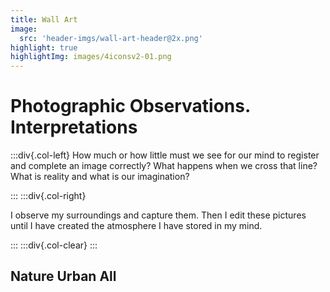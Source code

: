 ```yaml
---
title: Wall Art
image:
  src: 'header-imgs/wall-art-header@2x.png'
highlight: true
highlightImg: images/4iconsv2-01.png
---
```


# Photographic Observations. Interpretations

:::div{.col-left}
How much or how little must we see for our mind to register and complete an image correctly? What happens when we cross that line?
What is reality and what is our imagination?

:::
:::div{.col-right}

I observe my surroundings and capture them. Then I edit these pictures until I have created the atmosphere I have stored in my mind.

:::
:::div{.col-clear}
:::

## Nature    Urban    All
